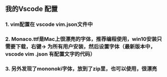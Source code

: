## 我的Vscode 配置

### 1. vim配置在 vscode vim.json文件中

### 2. Monaco.ttf是Mac上很漂亮的字体，推荐编程使用，win10安装只需要下载，右键-> 为所有用户安装，然后设置字体（最新版本中，vscode vim .json 有配置文字的代码）

### 3. 另外发现了mononoki字体，放到了zip里，也可以使用，很漂亮